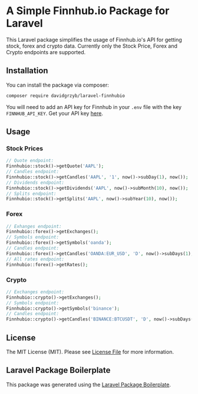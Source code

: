 # A Simple Finnhub.io Package for Laravel

<!-- [![Latest Version on Packagist](https://img.shields.io/packagist/v/davidgrzyb/laravel-finnhubio.svg?style=flat-square)](https://packagist.org/packages/davidgrzyb/laravel-finnhubio) -->
<!-- [![Build Status](https://img.shields.io/travis/davidgrzyb/laravel-finnhubio/master.svg?style=flat-square)](https://travis-ci.org/davidgrzyb/laravel-finnhubio) -->
<!-- [![Quality Score](https://img.shields.io/scrutinizer/g/davidgrzyb/laravel-finnhubio.svg?style=flat-square)](https://scrutinizer-ci.com/g/davidgrzyb/laravel-finnhubio) -->
<!-- [![Total Downloads](https://img.shields.io/packagist/dt/davidgrzyb/laravel-finnhubio.svg?style=flat-square)](https://packagist.org/packages/davidgrzyb/laravel-finnhubio) -->

This Laravel package simplifies the usage of Finnhub.io's API for getting stock, forex and crypto data. Currently only the Stock Price, Forex and Crypto endpoints are supported.

<!-- Read more about this package <a href="https://davidgrzyb.com/how-to-use-finnhubio-api-with-laravel">on my blog.</a> -->

## Installation

You can install the package via composer:

```bash
composer require davidgrzyb/laravel-finnhubio
```

You will need to add an API key for Finnhub in your `.env` file with the key `FINNHUB_API_KEY`. Get your API key [here](https://finnhub.io/dashboard).

## Usage

### Stock Prices

``` php
// Quote endpoint:
Finnhubio::stock()->getQuote('AAPL');
// Candles endpoint:
Finnhubio::stock()->getCandles('AAPL', '1', now()->subDay(1), now());
// Dividends endpoint:
Finnhubio::stock()->getDividends('AAPL', now()->subMonth(10), now());
// Splits endpoint:
Finnhubio::stock()->getSplits('AAPL', now()->subYear(10), now());
```

### Forex

``` php
// Exhanges endpoint:
Finnhubio::forex()->getExchanges();
// Symbols endpoint:
Finnhubio::forex()->getSymbols('oanda');
// Candles endpoint:
Finnhubio::forex()->getCandles('OANDA:EUR_USD', 'D', now()->subDays(1), now());
// All rates endpoint:
Finnhubio::forex()->getRates();
```

### Crypto

``` php
// Exchanges endpoint:
Finnhubio::crypto()->getExchanges();
// Symbols endpoint:
Finnhubio::crypto()->getSymbols('binance');
// Candles endpoint:
Finnhubio::crypto()->getCandles('BINANCE:BTCUSDT', 'D', now()->subDays(1), now());
```

<!-- ### Testing

``` bash
composer test
``` -->

<!-- ### Changelog

Please see [CHANGELOG](CHANGELOG.md) for more information what has changed recently. -->

<!-- ## Contributing

Please see [CONTRIBUTING](CONTRIBUTING.md) for details. -->

<!-- ### Security

If you discover any security related issues, please email grzybdavid@gmail.com instead of using the issue tracker. -->

<!-- ## Credits

- [David Grzyb](https://github.com/davidgrzyb)
- [All Contributors](../../contributors) -->

## License

The MIT License (MIT). Please see [License File](LICENSE.md) for more information.

## Laravel Package Boilerplate

This package was generated using the [Laravel Package Boilerplate](https://laravelpackageboilerplate.com).
